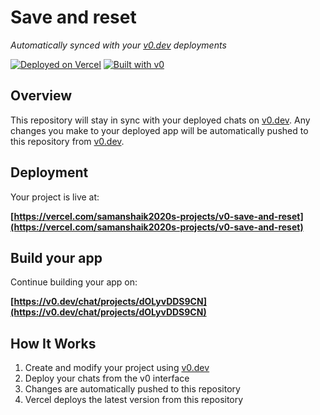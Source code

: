 # Save and reset

*Automatically synced with your [v0.dev](https://v0.dev) deployments*

[![Deployed on Vercel](https://img.shields.io/badge/Deployed%20on-Vercel-black?style=for-the-badge&logo=vercel)](https://vercel.com/samanshaik2020s-projects/v0-save-and-reset)
[![Built with v0](https://img.shields.io/badge/Built%20with-v0.dev-black?style=for-the-badge)](https://v0.dev/chat/projects/dOLyvDDS9CN)

## Overview

This repository will stay in sync with your deployed chats on [v0.dev](https://v0.dev).
Any changes you make to your deployed app will be automatically pushed to this repository from [v0.dev](https://v0.dev).

## Deployment

Your project is live at:

**[https://vercel.com/samanshaik2020s-projects/v0-save-and-reset](https://vercel.com/samanshaik2020s-projects/v0-save-and-reset)**

## Build your app

Continue building your app on:

**[https://v0.dev/chat/projects/dOLyvDDS9CN](https://v0.dev/chat/projects/dOLyvDDS9CN)**

## How It Works

1. Create and modify your project using [v0.dev](https://v0.dev)
2. Deploy your chats from the v0 interface
3. Changes are automatically pushed to this repository
4. Vercel deploys the latest version from this repository